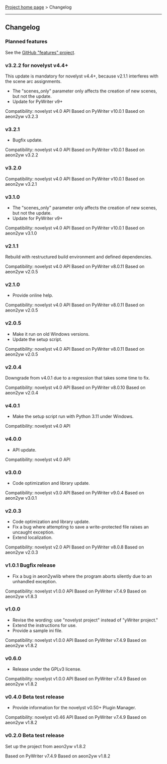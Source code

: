 [Project home page](index) > Changelog

------------------------------------------------------------------------

## Changelog

### Planned features

See the [GitHub "features" project](https://github.com/peter88213/novelyst_aeon2/projects/1).

### v3.2.2 for novelyst v4.4+

This update is mandatory for novelyst v4.4+, because v2.1.1 interferes with the scene arc assignments.
- The "scenes_only" parameter only affects the creation of new scenes, but not the update.
- Update for PyWriter v9+

Compatibility: novelyst v4.0 API
Based on PyWriter v10.0.1
Based on aeon2yw v3.2.3

### v3.2.1

- Bugfix update.

Compatibility: novelyst v4.0 API
Based on PyWriter v10.0.1
Based on aeon2yw v3.2.2

### v3.2.0


Compatibility: novelyst v4.0 API
Based on PyWriter v10.0.1
Based on aeon2yw v3.2.1

### v3.1.0

- The "scenes_only" parameter only affects the creation of new scenes, but not the update.
- Update for PyWriter v9+

Compatibility: novelyst v4.0 API
Based on PyWriter v10.0.1
Based on aeon2yw v3.1.0

### v2.1.1

Rebuild with restructured build environment and defined dependencies.

Compatibility: novelyst v4.0 API
Based on PyWriter v8.0.11
Based on aeon2yw v2.0.5

### v2.1.0

- Provide online help.

Compatibility: novelyst v4.0 API
Based on PyWriter v8.0.11
Based on aeon2yw v2.0.5

### v2.0.5

- Make it run on old Windows versions.
- Update the setup script.

Compatibility: novelyst v4.0 API
Based on PyWriter v8.0.11
Based on aeon2yw v2.0.5

### v2.0.4

Downgrade from v4.0.1 due to a regression that takes some time to fix.

Compatibility: novelyst v4.0 API
Based on PyWriter v8.0.10
Based on aeon2yw v2.0.4

### v4.0.1

- Make the setup script run with Python 3.11 under Windows.

Compatibility: novelyst v4.0 API

### v4.0.0

- API update. 

Compatibility: novelyst v4.0 API

### v3.0.0

- Code optimization and library update. 

Compatibility: novelyst v3.0 API
Based on PyWriter v9.0.4
Based on aeon2yw v3.0.1

### v2.0.3

- Code optimization and library update. 
- Fix a bug where attempting to save a write-protected file raises an uncaught exception.
- Extend localization.

Compatibility: novelyst v2.0 API
Based on PyWriter v8.0.8
Based on aeon2yw v2.0.3

### v1.0.1 Bugfix release

- Fix a bug in aeon2ywlib where the program aborts silently due to an unhandled exception.

Compatibility: novelyst v1.0.0 API
Based on PyWriter v7.4.9
Based on aeon2yw v1.8.3

### v1.0.0

- Revise the wording: use "novelyst project" instead of "yWriter project."
- Extend the instructions for use.
- Provide a sample ini file.

Compatibility: novelyst v1.0.0 API
Based on PyWriter v7.4.9
Based on aeon2yw v1.8.2

### v0.6.0

- Release under the GPLv3 license.

Compatibility: novelyst v1.0.0 API
Based on PyWriter v7.4.9
Based on aeon2yw v1.8.2

### v0.4.0 Beta test release

- Provide information for the novelyst v0.50+ Plugin Manager.

Compatibility: novelyst v0.46 API
Based on PyWriter v7.4.9
Based on aeon2yw v1.8.2

### v0.2.0 Beta test release

Set up the project from aeon2yw v1.8.2

Based on PyWriter v7.4.9
Based on aeon2yw v1.8.2

